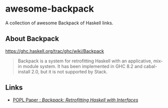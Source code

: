# awesome-backpack
A collection of awesome  Backpack of Haskell links.

## About Backpack

https://ghc.haskell.org/trac/ghc/wiki/Backpack

> Backpack is a system for retrofitting Haskell with an applicative, mix-in module system. 
> It has been implemented in GHC 8.2 and cabal-install 2.0, but it is ​not supported by Stack.

## Links

- [POPL Paper : *Backpack: Retrofitting Haskell with Interfaces*](http://plv.mpi-sws.org/backpack/backpack-popl.pdf)

